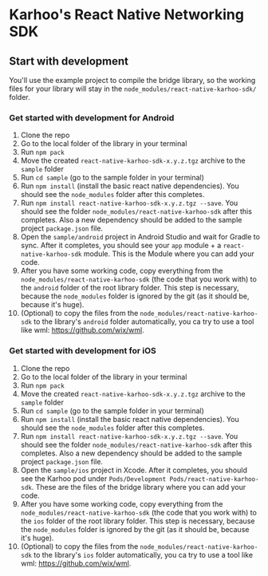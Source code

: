 # Karhoo's React Native Networking SDK

## Start with development

You'll use the example project to compile the bridge library, so the working files for your library will stay in the `node_modules/react-native-karhoo-sdk/` folder.

### Get started with development for Android

1. Clone the repo
2. Go to the local folder of the library in your terminal
3. Run `npm pack`
4. Move the created `react-native-karhoo-sdk-x.y.z.tgz` archive to the `sample` folder
5. Run `cd sample` (go to the sample folder in your terminal)
6. Run `npm install` (install the basic react native dependencies). You should see the `node_modules` folder after this completes.
7. Run `npm install react-native-karhoo-sdk-x.y.z.tgz --save`. You should see the folder `node_modules/react-native-karhoo-sdk` after this completes. Also a new dependency should be added to the sample project `package.json` file.
8. Open the `sample/android` project in Android Studio and wait for Gradle to sync. After it completes, you should see your `app` module + a `react-native-karhoo-sdk` module. This is the Module where you can add your code.
9. After you have some working code, copy everything from the `node_modules/react-native-karhoo-sdk` (the code that you work with) to the `android` folder of the root library folder. This step is necessary, because the `node_modules` folder is ignored by the git (as it should be, because it's huge).
10. (Optional) to copy the files from the `node_modules/react-native-karhoo-sdk` to the library's `android` folder automatically, you ca try to use a tool like wml: https://github.com/wix/wml.

### Get started with development for iOS

1. Clone the repo
2. Go to the local folder of the library in your terminal
3. Run `npm pack`
4. Move the created `react-native-karhoo-sdk-x.y.z.tgz` archive to the `sample` folder
5. Run `cd sample` (go to the sample folder in your terminal)
6. Run `npm install` (install the basic react native dependencies). You should see the `node_modules` folder after this completes.
7. Run `npm install react-native-karhoo-sdk-x.y.z.tgz --save`. You should see the folder `node_modules/react-native-karhoo-sdk` after this completes. Also a new dependency should be added to the sample project `package.json` file.
8. Open the `sample/ios` project in Xcode. After it completes, you should see the Karhoo pod under `Pods/Development Pods/react-native-karhoo-sdk`. These are the files of the bridge library where you can add your code.
9. After you have some working code, copy everything from the `node_modules/react-native-karhoo-sdk` (the code that you work with) to the `ios` folder of the root library folder. This step is necessary, because the `node_modules` folder is ignored by the git (as it should be, because it's huge).
10. (Optional) to copy the files from the `node_modules/react-native-karhoo-sdk` to the library's `ios` folder automatically, you ca try to use a tool like wml: https://github.com/wix/wml.
